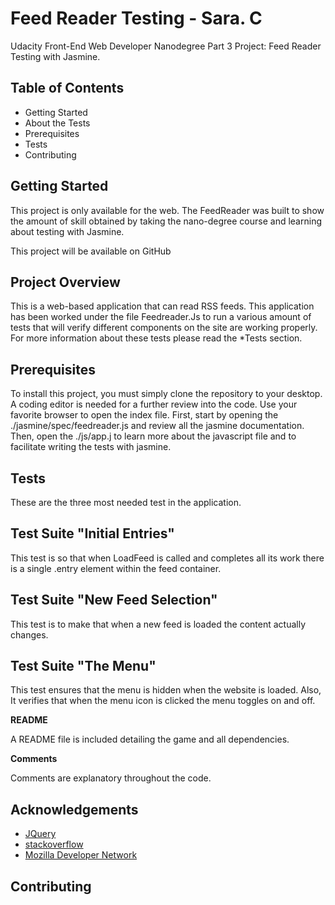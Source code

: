 # Feed Reader Testing - Sara. C 

Udacity Front-End Web Developer Nanodegree Part 3 Project: Feed Reader Testing with Jasmine.

## Table of Contents

* Getting Started 
* About the Tests
* Prerequisites 
* Tests 
* Contributing

## Getting Started 

This project is only available for the web. The FeedReader was built to show the amount of skill obtained by taking the nano-degree course and learning about testing with Jasmine. 

This project will be available on GitHub

## Project Overview 

This is a web-based application that can read RSS feeds. This application has been worked under the file Feedreader.Js to run a various amount of tests that will verify different components on the site are working properly. For more information about these tests please read the *Tests section. 


## Prerequisites 

To install this project, you must simply clone the repository to your desktop. A coding editor is needed for a further review into the code. Use your favorite browser to open the index file. First, start by opening the ./jasmine/spec/feedreader.js and review all the jasmine documentation. Then, open the  ./js/app.j to learn more about the javascript file and to facilitate writing the tests with jasmine. 


## Tests

These are the three most needed test in the application. 


## Test Suite "Initial Entries"

This test is so that when LoadFeed is called and completes all its work there is a single .entry element within the feed container. 


## Test Suite "New Feed Selection"

This test is to make that when a new feed is loaded the content actually changes. 


## Test Suite "The Menu"

This test ensures that the menu is hidden when the website is loaded. Also, It verifies that when the menu icon is clicked the menu toggles on and off. 


**README**

A README file is included detailing the game and all dependencies.

**Comments**

Comments are explanatory throughout the code. 


## Acknowledgements

* [JQuery](https://jquery.com/)
* [stackoverflow](https://stackoverflow.com/) 
* [Mozilla Developer Network](https://developer.mozilla.org/en-US/)

## Contributing
